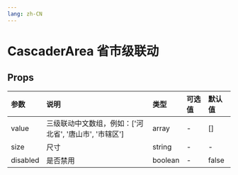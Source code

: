 ```yaml
---
lang: zh-CN
---
```


# CascaderArea 省市级联动

## Props

| 参数     | 说明                                                   | 类型    | 可选值 | 默认值 |
| :------- | :----------------------------------------------------- | :------ | :----- | :----- |
| value    | 三级联动中文数组，例如：['河北省', '唐山市', '市辖区'] | array   | -      | []     |
| size     | 尺寸                                                   | string  | -      | -      |
| disabled | 是否禁用                                               | boolean | -      | false  |
